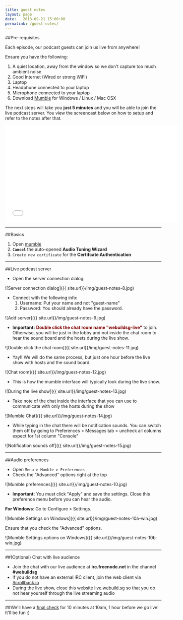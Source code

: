 ```yaml
---
title: guest notes
layout: page
date:   2013-09-21 15:00:00
permalink: /guest-notes/
---
```


##Pre-requisites

Each episode, our podcast guests can join us live from anywhere!

Ensure you have the following:

1. A quiet location, away from the window so we don't capture too much ambient noise
1. Good Internet (Wired or strong WiFi)
1. Laptop
1. Headphone connected to your laptop
1. Microphone connected to your laptop
1. Download [Mumble](http://mumble.sourceforge.net/#Get_Mumble) for Windows / Linux / Mac OSX

The next steps will take you **just 5 minutes** and you will be able to join the live podcast server. You view the screencast below on how to setup and refer to the notes after that.

<div id="video">
  <iframe width="560" height="315" src="//www.youtube.com/embed/wEg8C1vGLhQ" frameborder="0" allowfullscreen></iframe>
</div>

* * *

##Basics

1. Open [mumble](http://mumble.sourceforge.net/#Get_Mumble)
1. **`Cancel`** the auto-opened **Audio Tuning Wizard**
1. `Create new certificate` for the **Certifcate Authentication**

* * *

##Live podcast server

- Open the server connection dialog

![Server connection dialog]({{ site.url}}/img/guest-notes-8.jpg)

- <a name="password"></a>Connect with the following info:
    1. Username: Put your name and not "guest-name"
    2. Password: You should already have the password.

![Add server]({{ site.url}}/img/guest-notes-9.jpg)

- <a name="click"></a>**Important:** <span style="color: #800000;"><strong>Double click the chat room name "webuildsg-live"</strong></span> to join. Otherwise, you will be just in the lobby and not inside the chat room to hear the sound board and the hosts during the live show.

![Double click the chat room]({{ site.url}}/img/guest-notes-11.jpg)

- Yay!! We will do the same process, but just one hour before the live show with hosts and the sound board.

![Chat room]({{ site.url}}/img/guest-notes-12.jpg)

- This is how the mumble interface will typically look during the live show.

![During the live show]({{ site.url}}/img/guest-notes-13.jpg)

- Take note of the chat inside the interface that you can use to communicate with only the hosts during the show

![Mumble Chat]({{ site.url}}/img/guest-notes-14.jpg)

- While typing in the chat there will be notification sounds. You can switch them off by going to Preferences > Messages tab > uncheck all columns expect for 1st column "Console"

![Notification sounds off]({{ site.url}}/img/guest-notes-15.jpg)

* * *

##Audio preferences

- Open `Menu > Mumble > Preferences`
- Check the "Advanced" options right at the top

![Mumble preferences]({{ site.url}}/img/guest-notes-10.jpg)

- **Important:** You must click "Apply" and save the settings. Close this preference menu before you can hear the audio.

**For Windows**: Go to Configure > Settings.

![Mumble Settings on Windows]({{ site.url}}/img/guest-notes-10a-win.jpg)

Ensure that you check the "Advanced" options.

![Mumble Settings options on Windows]({{ site.url}}/img/guest-notes-10b-win.jpg)

* * *

##(Optional) Chat with live audience

- Join the chat with our live audience at **irc.freenode.net** in the channel **#webuildsg**
- If you do not have an external IRC client, join the web client via [Scrollback.io](https://scrollback.io/webuildsg)
- During the live show, close this website [live.webuild.sg](http://live.webuild.sg) so that you do not hear yourself through the live streaming audio

* * *

##We'll have a [final check](/checklist#final) for 10 minutes at 10am, 1 hour before we go live! It'll be fun :)
